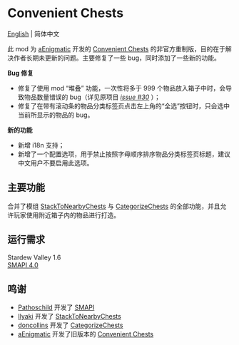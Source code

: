 ﻿# Convenient Chests

[English](README.md) | 简体中文

此 mod 为 [aEnigmatic](https://github.com/aEnigmatic) 开发的 [Convenient Chests](https://github.com/aEnigmatic/ConvenientChests) 的非官方重制版，目的在于解决作者长期未更新的问题。主要修复了一些 bug，同时添加了一些新的功能。

**Bug 修复**
- 修复了使用 mod “堆叠” 功能，一次性将多于 999 个物品放入箱子中时，会导致物品数量错误的 bug（详见原项目 _[issue #30](https://github.com/aEnigmatic/ConvenientChests/issues/30)_ ）；
- 修复了在带有滚动条的物品分类标签页点击左上角的“全选”按钮时，只会选中当前所显示的物品的 bug。

**新的功能**
- 新增 i18n 支持；
- 新增了一个配置选项，用于禁止按照字母顺序排序物品分类标签页标题，建议中文用户不要启用此选项。

## 主要功能
合并了模组 [StackToNearbyChests](https://www.nexusmods.com/stardewvalley/mods/1787) 与 [CategorizeChests](https://www.nexusmods.com/stardewvalley/mods/1300) 的全部功能，并且允许玩家使用附近箱子内的物品进行打造。

## 运行需求
Stardew Valley 1.6  
[SMAPI 4.0](https://smapi.io)

## 鸣谢
* [Pathoschild](https://github.com/Pathoschild) 开发了 [SMAPI](https://github.com/Pathoschild/SMAPI)
* [Ilyaki](https://github.com/Ilyaki) 开发了 [StackToNearbyChests](https://github.com/Ilyaki/StackToNearbyChests)
* [doncollins](https://github.com/doncollins) 开发了 [CategorizeChests](https://github.com/doncollins/StardewValleyMods)
* [aEnigmatic](https://github.com/aEnigmatic) 开发了旧版本的 [Convenient Chests](https://github.com/aEnigmatic/ConvenientChests)